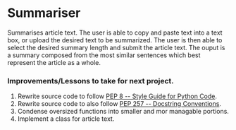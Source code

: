 # Summariser
Summarises article text. The user is able to copy and paste text into a text box, or upload the desired text to be summarized. The user is then able to select the desired summary length and submit the article text. The ouput is a summary composed from the most similar sentences which best represent the article as a whole.

### Improvements/Lessons to take for next project.
1. Rewrite source code to follow [PEP 8 -- Style Guide for Python Code](https://www.python.org/dev/peps/pep-0008/).
2. Rewrite source code to also follow [PEP 257 -- Docstring Conventions](https://www.python.org/dev/peps/pep-0257/).
3. Condense oversized functions into smaller and mor managable portions.
4. Implement a class for article text.
